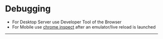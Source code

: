 # Debugging

- For Desktop Server use Developer Tool of the Browser
- For Mobile use [chrome inspect](chrome://inspect/#devices) after an emulator/live reload is launched

---
